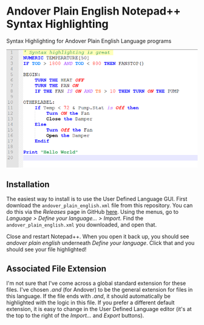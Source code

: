 # Andover Plain English Notepad++ Syntax Highlighting

Syntax Highlighting for Andover Plain English Language programs

![Screenshot](example.png)

## Installation

The easiest way to install is to use the User Defined Language GUI.
First download the `andover_plain_english.xml` file from this
repository. You can do this via the *Releases* page in GitHub
[here](https://github.com/mitchpaulus/andover-plain-english-udl/releases).
Using the menus, go to *Language > Define your language... > Import*.
Find the `andover_plain_english.xml` you downloaded, and open that.

Close and restart Notepad++. When you open it back up, you should see
*andover plain english* underneath *Define your language*. Click that
and you should see your file highlighted!

## Associated File Extension

I'm not sure that I've come across a global standard extension for these
files. I've chosen *.and* (for Andover) to be the general extension for
files in this language. If the file ends with *.and*, it should
automatically be highlighted with the logic in this file. If you prefer
a different default extension, it is easy to change in the User Defined
Language editor (it's at the top to the right of the *Import...* and
*Export* buttons).




